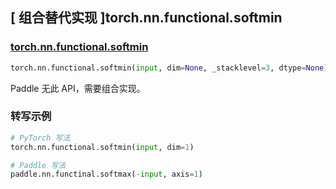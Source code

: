 ## [ 组合替代实现 ]torch.nn.functional.softmin

### [torch.nn.functional.softmin](https://pytorch.org/docs/stable/generated/torch.nn.functional.softmin.html#torch.nn.functional.softmin)

```python
torch.nn.functional.softmin(input, dim=None, _stacklevel=3, dtype=None)
```

Paddle 无此 API，需要组合实现。

### 转写示例

```python
# PyTorch 写法
torch.nn.functional.softmin(input, dim=1)

# Paddle 写法
paddle.nn.functinal.softmax(-input, axis=1)
```

